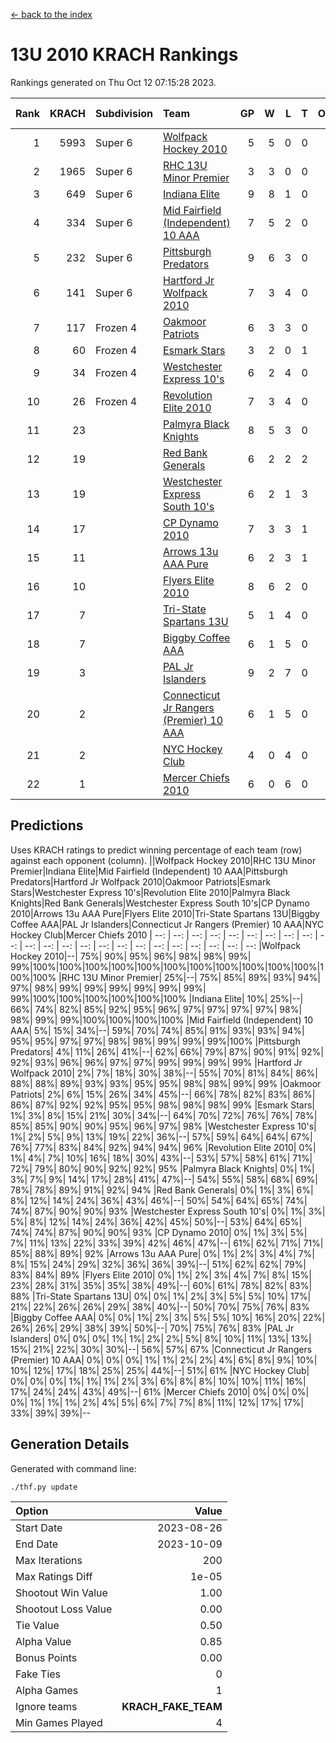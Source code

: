 [<- back to the index](readme.md)
# 13U 2010 KRACH Rankings
Rankings generated on Thu Oct 12 07:15:28 2023.

Rank|KRACH|Subdivision|Team|GP|W|L|T|OTW|OTL|SoS|Exp Wins|Win Diff
---:|---:|:---|:---|---:|---:|---:|---:|---:|---:|---:|---:|---:
1|5993|Super 6|[Wolfpack Hockey 2010](https://gamesheetstats.com/seasons/3664/teams/140960/schedule)|5|5|0|0|0|0|163|5.8|-0.0
2|1965|Super 6|[RHC 13U Minor Premier](https://gamesheetstats.com/seasons/3664/teams/140959/schedule)|3|3|0|0|1|0|80|3.8|-0.0
3|649|Super 6|[Indiana Elite](https://gamesheetstats.com/seasons/3664/teams/144350/schedule)|9|8|1|0|0|0|96|8.9|0.0
4|334|Super 6|[Mid Fairfield (Independent) 10 AAA](https://gamesheetstats.com/seasons/3664/teams/140956/schedule)|7|5|2|0|0|0|1510|5.8|-0.0
5|232|Super 6|[Pittsburgh Predators](https://gamesheetstats.com/seasons/3664/teams/140974/schedule)|9|6|3|0|0|0|225|6.9|0.0
6|141|Super 6|[Hartford Jr Wolfpack 2010](https://gamesheetstats.com/seasons/3664/teams/140957/schedule)|7|3|4|0|0|1|1997|3.8|-0.0
7|117|Frozen 4|[Oakmoor Patriots](https://gamesheetstats.com/seasons/3664/teams/162748/schedule)|6|3|3|0|0|0|254|3.9|0.0
8|60|Frozen 4|[Esmark Stars](https://gamesheetstats.com/seasons/3664/teams/140972/schedule)|3|2|0|1|0|0|12|3.4|0.0
9|34|Frozen 4|[Westchester Express 10's](https://gamesheetstats.com/seasons/3664/teams/140967/schedule)|6|2|4|0|0|0|400|2.8|-0.0
10|26|Frozen 4|[Revolution Elite 2010](https://gamesheetstats.com/seasons/3664/teams/140975/schedule)|7|3|4|0|0|0|815|3.9|0.0
11|23||[Palmyra Black Knights](https://gamesheetstats.com/seasons/3664/teams/140973/schedule)|8|5|3|0|0|0|16|5.9|0.0
12|19||[Red Bank Generals](https://gamesheetstats.com/seasons/3664/teams/140962/schedule)|6|2|2|2|0|1|80|3.9|0.0
13|19||[Westchester Express South 10's](https://gamesheetstats.com/seasons/3664/teams/140971/schedule)|6|2|1|3|0|0|56|4.4|0.0
14|17||[CP Dynamo 2010](https://gamesheetstats.com/seasons/3664/teams/140968/schedule)|7|3|3|1|0|0|36|4.4|0.0
15|11||[Arrows 13u AAA Pure](https://gamesheetstats.com/seasons/3664/teams/140965/schedule)|6|2|3|1|0|0|18|3.4|0.0
16|10||[Flyers Elite 2010](https://gamesheetstats.com/seasons/3664/teams/140963/schedule)|8|6|2|0|0|0|5|6.9|0.0
17|7||[Tri-State Spartans 13U](https://gamesheetstats.com/seasons/3664/teams/144349/schedule)|5|1|4|0|1|0|169|1.9|0.0
18|7||[Biggby Coffee AAA](https://gamesheetstats.com/seasons/3664/teams/144347/schedule)|6|1|5|0|0|1|237|1.9|0.0
19|3||[PAL Jr Islanders](https://gamesheetstats.com/seasons/3664/teams/140969/schedule)|9|2|7|0|0|0|11|2.9|0.0
20|2||[Connecticut Jr Rangers (Premier) 10 AAA](https://gamesheetstats.com/seasons/3664/teams/140958/schedule)|6|1|5|0|0|0|27|1.9|0.0
21|2||[NYC Hockey Club](https://gamesheetstats.com/seasons/3664/teams/140966/schedule)|4|0|4|0|0|0|138|0.9|0.0
22|1||[Mercer Chiefs 2010](https://gamesheetstats.com/seasons/3664/teams/140964/schedule)|6|0|6|0|0|0|17|0.9|0.0

## Predictions
Uses KRACH ratings to predict winning percentage of each team (row) against each opponent (column).
||Wolfpack Hockey 2010|RHC 13U Minor Premier|Indiana Elite|Mid Fairfield (Independent) 10 AAA|Pittsburgh Predators|Hartford Jr Wolfpack 2010|Oakmoor Patriots|Esmark Stars|Westchester Express 10's|Revolution Elite 2010|Palmyra Black Knights|Red Bank Generals|Westchester Express South 10's|CP Dynamo 2010|Arrows 13u AAA Pure|Flyers Elite 2010|Tri-State Spartans 13U|Biggby Coffee AAA|PAL Jr Islanders|Connecticut Jr Rangers (Premier) 10 AAA|NYC Hockey Club|Mercer Chiefs 2010
| --: | --: | --: | --: | --: | --: | --: | --: | --: | --: | --: | --: | --: | --: | --: | --: | --: | --: | --: | --: | --: | --: | --: 
|Wolfpack Hockey 2010|--| 75%| 90%| 95%| 96%| 98%| 98%| 99%| 99%|100%|100%|100%|100%|100%|100%|100%|100%|100%|100%|100%|100%|100%
|RHC 13U Minor Premier| 25%|--| 75%| 85%| 89%| 93%| 94%| 97%| 98%| 99%| 99%| 99%| 99%| 99%| 99%| 99%|100%|100%|100%|100%|100%|100%
|Indiana Elite| 10%| 25%|--| 66%| 74%| 82%| 85%| 92%| 95%| 96%| 97%| 97%| 97%| 97%| 98%| 98%| 99%| 99%|100%|100%|100%|100%
|Mid Fairfield (Independent) 10 AAA|  5%| 15%| 34%|--| 59%| 70%| 74%| 85%| 91%| 93%| 93%| 94%| 95%| 95%| 97%| 97%| 98%| 98%| 99%| 99%| 99%|100%
|Pittsburgh Predators|  4%| 11%| 26%| 41%|--| 62%| 66%| 79%| 87%| 90%| 91%| 92%| 92%| 93%| 96%| 96%| 97%| 97%| 99%| 99%| 99%| 99%
|Hartford Jr Wolfpack 2010|  2%|  7%| 18%| 30%| 38%|--| 55%| 70%| 81%| 84%| 86%| 88%| 88%| 89%| 93%| 93%| 95%| 95%| 98%| 98%| 99%| 99%
|Oakmoor Patriots|  2%|  6%| 15%| 26%| 34%| 45%|--| 66%| 78%| 82%| 83%| 86%| 86%| 87%| 92%| 92%| 95%| 95%| 98%| 98%| 98%| 99%
|Esmark Stars|  1%|  3%|  8%| 15%| 21%| 30%| 34%|--| 64%| 70%| 72%| 76%| 76%| 78%| 85%| 85%| 90%| 90%| 95%| 96%| 97%| 98%
|Westchester Express 10's|  1%|  2%|  5%|  9%| 13%| 19%| 22%| 36%|--| 57%| 59%| 64%| 64%| 67%| 76%| 77%| 83%| 84%| 92%| 94%| 94%| 96%
|Revolution Elite 2010|  0%|  1%|  4%|  7%| 10%| 16%| 18%| 30%| 43%|--| 53%| 57%| 58%| 61%| 71%| 72%| 79%| 80%| 90%| 92%| 92%| 95%
|Palmyra Black Knights|  0%|  1%|  3%|  7%|  9%| 14%| 17%| 28%| 41%| 47%|--| 54%| 55%| 58%| 68%| 69%| 78%| 78%| 89%| 91%| 92%| 94%
|Red Bank Generals|  0%|  1%|  3%|  6%|  8%| 12%| 14%| 24%| 36%| 43%| 46%|--| 50%| 54%| 64%| 65%| 74%| 74%| 87%| 90%| 90%| 93%
|Westchester Express South 10's|  0%|  1%|  3%|  5%|  8%| 12%| 14%| 24%| 36%| 42%| 45%| 50%|--| 53%| 64%| 65%| 74%| 74%| 87%| 90%| 90%| 93%
|CP Dynamo 2010|  0%|  1%|  3%|  5%|  7%| 11%| 13%| 22%| 33%| 39%| 42%| 46%| 47%|--| 61%| 62%| 71%| 71%| 85%| 88%| 89%| 92%
|Arrows 13u AAA Pure|  0%|  1%|  2%|  3%|  4%|  7%|  8%| 15%| 24%| 29%| 32%| 36%| 36%| 39%|--| 51%| 62%| 62%| 79%| 83%| 84%| 89%
|Flyers Elite 2010|  0%|  1%|  2%|  3%|  4%|  7%|  8%| 15%| 23%| 28%| 31%| 35%| 35%| 38%| 49%|--| 60%| 61%| 78%| 82%| 83%| 88%
|Tri-State Spartans 13U|  0%|  0%|  1%|  2%|  3%|  5%|  5%| 10%| 17%| 21%| 22%| 26%| 26%| 29%| 38%| 40%|--| 50%| 70%| 75%| 76%| 83%
|Biggby Coffee AAA|  0%|  0%|  1%|  2%|  3%|  5%|  5%| 10%| 16%| 20%| 22%| 26%| 26%| 29%| 38%| 39%| 50%|--| 70%| 75%| 76%| 83%
|PAL Jr Islanders|  0%|  0%|  0%|  1%|  1%|  2%|  2%|  5%|  8%| 10%| 11%| 13%| 13%| 15%| 21%| 22%| 30%| 30%|--| 56%| 57%| 67%
|Connecticut Jr Rangers (Premier) 10 AAA|  0%|  0%|  0%|  1%|  1%|  2%|  2%|  4%|  6%|  8%|  9%| 10%| 10%| 12%| 17%| 18%| 25%| 25%| 44%|--| 51%| 61%
|NYC Hockey Club|  0%|  0%|  0%|  1%|  1%|  1%|  2%|  3%|  6%|  8%|  8%| 10%| 10%| 11%| 16%| 17%| 24%| 24%| 43%| 49%|--| 61%
|Mercer Chiefs 2010|  0%|  0%|  0%|  0%|  1%|  1%|  1%|  2%|  4%|  5%|  6%|  7%|  7%|  8%| 11%| 12%| 17%| 17%| 33%| 39%| 39%|--

## Generation Details

Generated with command line:
```
./thf.py update
```

| Option | Value |
| :----- | ----: |
| Start Date | 2023-08-26 |
| End Date | 2023-10-09 |
| Max Iterations | 200 |
| Max Ratings Diff | 1e-05 |
| Shootout Win Value | 1.00 |
| Shootout Loss Value | 0.00 |
| Tie Value | 0.50 |
| Alpha Value | 0.85 |
| Bonus Points | 0.00 |
| Fake Ties | 0 |
| Alpha Games | 1 |
| Ignore teams | __KRACH_FAKE_TEAM__ |
| Min Games Played | 4 |

